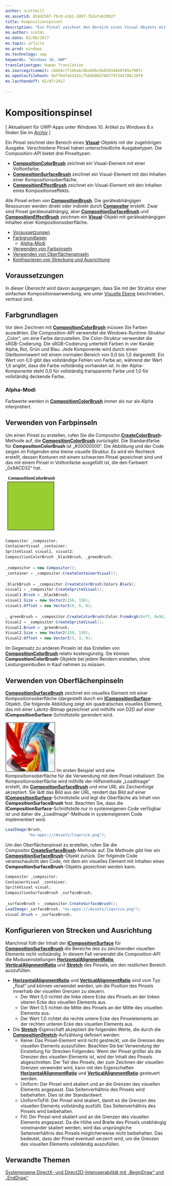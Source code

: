 ```yaml
---
author: scottmill
ms.assetid: 03dd256f-78c0-e1b1-3d9f-7b3afab29b2f
title: Kompositionspinsel
description: "Ein Pinsel zeichnet den Bereich eines Visual-Objekts mit der zugehörigen Ausgabe. Verschiedene Pinsel haben unterschiedliche Ausgabetypen."
ms.author: scotmi
ms.date: 02/08/2017
ms.topic: article
ms.prod: windows
ms.technology: uwp
keywords: "Windows 10, UWP"
translationtype: Human Translation
ms.sourcegitcommit: c6b64cff1bbebc8ba69bc6e03d34b69f85e798fc
ms.openlocfilehash: 9affb4fab1931c7584d86bfb07797345788c28f9
ms.lasthandoff: 02/07/2017

---
```

# <a name="composition-brushes"></a>Kompositionspinsel

\[ Aktualisiert für UWP-Apps unter Windows 10. Artikel zu Windows 8.x finden Sie im [Archiv](http://go.microsoft.com/fwlink/p/?linkid=619132) \]

Ein Pinsel zeichnet den Bereich eines [**Visual**](https://msdn.microsoft.com/library/windows/apps/Dn706858)-Objekts mit der zugehörigen Ausgabe. Verschiedene Pinsel haben unterschiedliche Ausgabetypen. Die Composition-API bietet drei Pinseltypen:

-   [**CompositionColorBrush**](https://msdn.microsoft.com/library/windows/apps/Mt589399) zeichnet ein Visual-Element mit einer Volltonfarbe.
-   [**CompositionSurfaceBrush**](https://msdn.microsoft.com/library/windows/apps/Mt589415) zeichnet ein Visual-Element mit den Inhalten einer Kompositionsoberfläche.
-   [**CompositionEffectBrush**](https://msdn.microsoft.com/library/windows/apps/Mt589406) zeichnet ein Visual-Element mit den Inhalten eines Kompositionseffekts.

Alle Pinsel erben von [**CompositionBrush**](https://msdn.microsoft.com/library/windows/apps/Mt589398). Die geräteabhängigen Ressourcen werden direkt oder indirekt durch [**Compositor**](https://msdn.microsoft.com/library/windows/apps/Dn706789) erstellt. Zwar sind Pinsel geräteunabhängig, aber [**CompositionSurfaceBrush**](https://msdn.microsoft.com/library/windows/apps/Mt589415) und [**CompositionEffectBrush**](https://msdn.microsoft.com/library/windows/apps/Mt589406) zeichnen ein [**Visual**](https://msdn.microsoft.com/library/windows/apps/Dn706858)-Objekt mit geräteabhängigen Inhalten einer Kompositionsoberfläche.

-   [Voraussetzungen](./composition-brushes.md#prerequisites)
-   [Farbgrundlagen](./composition-brushes.md#color-basics)
    -   [Alpha-Modi](./composition-brushes.md#alpha-modes)
-   [Verwenden von Farbpinseln](./composition-brushes.md#using-color-brush)
-   [Verwenden von Oberflächenpinseln](./composition-brushes.md#using-surface-brush)
-   [Konfigurieren von Streckung und Ausrichtung](./composition-brushes.md#configuring-stretch-and-alignment)

## <a name="prerequisites"></a>Voraussetzungen

In dieser Übersicht wird davon ausgegangen, dass Sie mit der Struktur einer einfachen Kompositionsanwendung, wie unter [Visuelle Ebene](visual-layer.md) beschrieben, vertraut sind.

## <a name="color-basics"></a>Farbgrundlagen

Vor dem Zeichnen mit [**CompositionColorBrush**](https://msdn.microsoft.com/library/windows/apps/Mt589399) müssen Sie Farben auswählen. Die Composition-API verwendet die Windows-Runtime-Struktur „Color“, um eine Farbe darzustellen. Die Color-Struktur verwendet die sRGB-Codierung. Die sRGB-Codierung unterteilt Farben in vier Kanäle: Alpha, Rot, Grün und Blau. Jede Komponente wird durch einen Gleitkommawert mit einem normalen Bereich von 0,0 bis 1,0 dargestellt. Ein Wert von 0,0 gibt das vollständige Fehlen von Farbe an, während der Wert 1,0 angibt, dass die Farbe vollständig vorhanden ist. In der Alpha-Komponente steht 0,0 für vollständig transparente Farbe und 1,0 für vollständig deckende Farbe.

### <a name="alpha-modes"></a>Alpha-Modi

Farbwerte werden in [**CompositionColorBrush**](https://msdn.microsoft.com/library/windows/apps/Mt589399) immer als nur als Alpha interpretiert.

## <a name="using-color-brush"></a>Verwenden von Farbpinseln

Um einen Pinsel zu erstellen, rufen Sie die Compositor.[**CreateColorBrush**](https://msdn.microsoft.com/library/windows/apps/windows.ui.composition.compositor.createcolorbrush.aspx)-Methode auf, die [**CompositionColorBrush**](https://msdn.microsoft.com/library/windows/apps/Mt589399) zurückgibt. Die Standardfarbe für **CompositionColorBrush** ist „\#00000000“. Die Abbildung und der Code zeigen im Folgenden eine kleine visuelle Struktur. Es wird ein Rechteck erstellt, dessen Konturen mit einem schwarzen Pinsel gezeichnet sind und das mit einem Pinsel in Volltonfarbe ausgefüllt ist, die den Farbwert „0x9ACD32“ hat.

![CompositionColorBrush](images/composition-compositioncolorbrush.png)
```cs
Compositor _compositor;
ContainerVisual _container;
SpriteVisual visual1, visual2;
CompositionColorBrush _blackBrush, _greenBrush; 

_compositor = new Compositor();
_container = _compositor.CreateContainerVisual();

_blackBrush = _compositor.CreateColorBrush(Colors.Black);
visual1 = _compositor.CreateSpriteVisual();
visual1.Brush = _blackBrush;
visual1.Size = new Vector2(156, 156);
visual1.Offset = new Vector3(0, 0, 0);

_ greenBrush = _compositor.CreateColorBrush(Color.FromArgb(0xff, 0x9A, 0xCD, 0x32));
Visual2 = _compositor.CreateSpriteVisual();
Visual2.Brush = _greenBrush;
Visual2.Size = new Vector2(150, 150);
Visual2.Offset = new Vector3(3, 3, 0);
```

Im Gegensatz zu anderen Pinseln ist das Erstellen von [**CompositionColorBrush**](https://msdn.microsoft.com/library/windows/apps/Mt589399) relativ kostengünstig. Sie können **CompositionColorBrush**-Objekte bei jedem Rendern erstellen, ohne Leistungseinbußen in Kauf nehmen zu müssen.

## <a name="using-surface-brush"></a>Verwenden von Oberflächenpinseln

[**CompositionSurfaceBrush**](https://msdn.microsoft.com/library/windows/apps/Mt589415) zeichnet ein visuelles Element mit einer Kompositionsoberfläche (dargestellt durch ein [**ICompositionSurface**](https://msdn.microsoft.com/library/windows/apps/Dn706819)-Objekt). Die folgende Abbildung zeigt ein quadratisches visuelles Element, das mit einer Lakritz-Bitmap gezeichnet und mithilfe von D2D auf einer **ICompositionSurface**-Schnittstelle gerendert wird.

![CompositionSurfaceBrush](images/composition-compositionsurfacebrush.png) Im ersten Beispiel wird eine Kompositionsoberfläche für die Verwendung mit dem Pinsel initialisiert. Die Kompositionsoberfläche wird mithilfe der Hilfsmethode „LoadImage“ erstellt, die [**CompositionSurfaceBrush**](https://msdn.microsoft.com/library/windows/apps/Mt589415) und eine URL als Zeichenfolge akzeptiert. Sie lädt das Bild aus der URL, rendert das Bild auf einer [**ICompositionSurface**](https://msdn.microsoft.com/library/windows/apps/Dn706819)-Schnittstelle und legt die Oberfläche als Inhalt von **CompositionSurfaceBrush** fest. Beachten Sie, dass die **ICompositionSurface**-Schnittstelle nur in systemeigenen Code verfügbar ist und daher die „LoadImage“-Methode in systemeigenem Code implementiert wird.

```cs
LoadImage(Brush,
          "ms-appx:///Assets/liqorice.png");
```

Um den Oberflächenpinsel zu erstellen, rufen Sie die Compositor.[**CreateSurfaceBrush**](https://msdn.microsoft.com/library/windows/apps/windows.ui.composition.compositor.createsurfacebrush.aspx)-Methode auf. Die Methode gibt hier ein [**CompositionSurfaceBrush**](https://msdn.microsoft.com/library/windows/apps/Mt589415)-Objekt zurück. Der folgende Code veranschaulicht den Code, mit dem ein visuelles Element mit Inhalten eines **CompositionSurfaceBrush**-Objekts gezeichnet werden kann.

```cs
Compositor _compositor;
ContainerVisual _container;
SpriteVisual visual;
CompositionSurfaceBrush _surfaceBrush;

_surfaceBrush = _compositor.CreateSurfaceBrush();
LoadImage(_surfaceBrush, "ms-appx:///Assets/liqorice.png");
visual.Brush = _surfaceBrush;
```

## <a name="configuring-stretch-and-alignment"></a>Konfigurieren von Strecken und Ausrichtung

Manchmal füllt der Inhalt der [**ICompositionSurface**](https://msdn.microsoft.com/library/windows/apps/Dn706819) für [**CompositionSurfaceBrush**](https://msdn.microsoft.com/library/windows/apps/Mt589415) die Bereiche des zu zeichnenden visuellen Elements nicht vollständig. In diesem Fall verwendet die Composition-API die Moduseinstellungen [**HorizontalAlignmentRatio**](https://msdn.microsoft.com/library/windows/apps/windows.ui.composition.compositionsurfacebrush.horizontalalignmentratio.aspx), [**VerticalAlignmentRatio**](https://msdn.microsoft.com/library/windows/apps/windows.ui.composition.compositionsurfacebrush.verticalalignmentratio) und [**Stretch**](https://msdn.microsoft.com/library/windows/apps/windows.ui.composition.compositionsurfacebrush.stretch) des Pinsels, um den restlichen Bereich auszufüllen.

-   [**HorizontalAlignmentRatio**](https://msdn.microsoft.com/library/windows/apps/windows.ui.composition.compositionsurfacebrush.horizontalalignmentratio.aspx) und [**VerticalAlignmentRatio**](https://msdn.microsoft.com/library/windows/apps/windows.ui.composition.compositionsurfacebrush.verticalalignmentratio) sind vom Typ „float“ und können verwendet werden, um die Position des Pinsels innerhalb der visuellen Grenzen zu steuern.
    -   Der Wert 0,0 richtet die linke obere Ecke des Pinsels an der linken oberen Ecke des visuellen Elements aus.
    -   Der Wert 0,5 richtet die Mitte des Pinsels an der Mitte des visuellen Elements aus.
    -   Der Wert 1,0 richtet die rechte untere Ecke des Pinselelements an der rechten unteren Ecke des visuellen Elements aus.
-   Die [**Stretch**](https://msdn.microsoft.com/library/windows/apps/windows.ui.composition.compositionsurfacebrush.stretch)-Eigenschaft akzeptiert die folgenden Werte, die durch die [**CompositionStretch**](https://msdn.microsoft.com/library/windows/apps/Dn706786)-Aufzählung definiert werden:
    -   Keine: Das Pinsel-Element wird nicht gestreckt, um die Grenzen des visuellen Elements auszufüllen. Beachten Sie bei Verwendung der Einstellung für Strecken Folgendes: Wenn der Pinsel größer als die Grenzen des visuellen Elements ist, wird der Inhalt des Pinsels abgeschnitten. Der Teil des Pinsels, der zum Zeichnen der visuellen Grenzen verwendet wird, kann mit den Eigenschaften [**HorizontalAlignmentRatio**](https://msdn.microsoft.com/library/windows/apps/windows.ui.composition.compositionsurfacebrush.horizontalalignmentratio.aspx) und [**VerticalAlignmentRatio**](https://msdn.microsoft.com/library/windows/apps/windows.ui.composition.compositionsurfacebrush.verticalalignmentratio) gesteuert werden.
    -   Uniform: Der Pinsel wird skaliert und an die Grenzen des visuellen Elements angepasst. Das Seitenverhältnis des Pinsels wird beibehalten. Dies ist der Standardwert.
    -   UniformToFill: Der Pinsel wird skaliert, damit es die Grenzen des visuellen Elements vollständig ausfüllt. Das Seitenverhältnis des Pinsels wird beibehalten.
    -   Fill: Der Pinsel wird skaliert und an die Grenzen des visuellen Elements angepasst. Da die Höhe und Breite des Pinsels unabhängig voneinander skaliert werden, wird das ursprüngliche Seitenverhältnis des Pinsels möglicherweise nicht beibehalten. Das bedeutet, dass der Pinsel eventuell verzerrt wird, um die Grenzen des visuellen Elements vollständig auszufüllen.

 

## <a name="related-topics"></a>Verwandte Themen
[Systemeigene DirectX- und Direct2D-Interoperabilität mit „BeginDraw“ und „EndDraw“](composition-native-interop.md)





